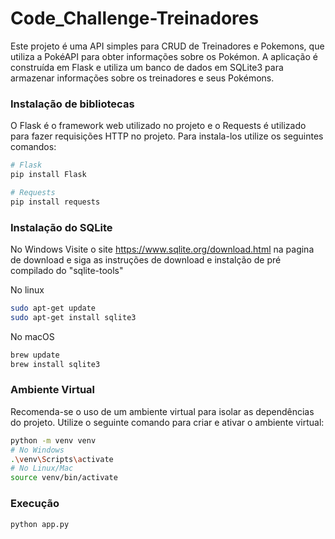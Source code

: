 # Code_Challenge-Treinadores
Este projeto é uma API simples para CRUD de Treinadores e Pokemons, que utiliza a PokéAPI para obter informações sobre os Pokémon. A aplicação é construída em Flask e utiliza um banco de dados em SQLite3 para armazenar informações sobre os treinadores e seus Pokémons.

### Instalação de bibliotecas

O Flask é o framework web utilizado no projeto e o Requests é utilizado para fazer requisições HTTP no projeto. Para instala-los utilize os seguintes comandos:
```bash
# Flask
pip install Flask

# Requests
pip install requests
```

### Instalação do SQLite
No Windows
Visite o site https://www.sqlite.org/download.html na pagina de download e siga as instruções de download e instalção de pré compilado do "sqlite-tools"

No linux
```bash
sudo apt-get update
sudo apt-get install sqlite3
```
No macOS
```bash
brew update
brew install sqlite3
```
### Ambiente Virtual
Recomenda-se o uso de um ambiente virtual para isolar as dependências do projeto.
Utilize o seguinte comando para criar e ativar o ambiente virtual:

```bash
python -m venv venv
# No Windows
.\venv\Scripts\activate
# No Linux/Mac
source venv/bin/activate
```

### Execução
```bash
python app.py
```
